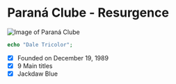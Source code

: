 # Paraná Clube - Resurgence

![Image of Paraná Clube](https://i.imgur.com/Rpty6rS.png)

``` php
echo "Dale Tricolor";
```

- [x] Founded on December 19, 1989
- [x] 9 Main titles
- [x] Jackdaw Blue
